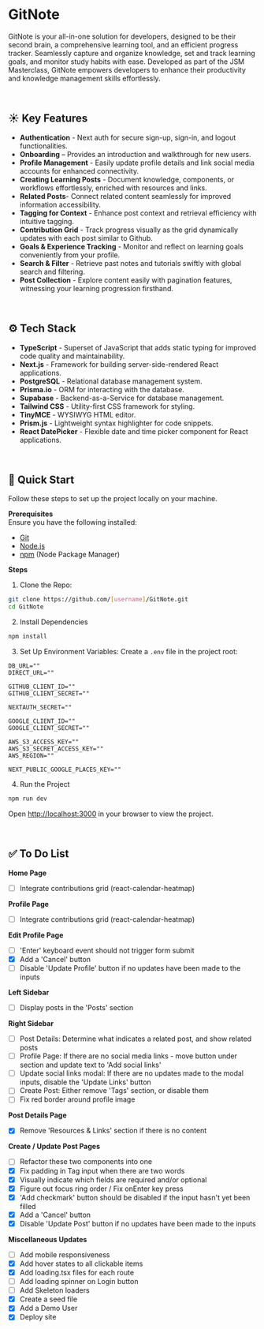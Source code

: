 # <a name="introduction">GitNote</a>

GitNote is your all-in-one solution for developers, designed to be their second brain, a comprehensive learning tool, and an efficient progress tracker. Seamlessly capture and organize knowledge, set and track learning goals, and monitor study habits with ease. Developed as part of the JSM Masterclass, GitNote empowers developers to enhance their productivity and knowledge management skills effortlessly.

&nbsp;

## <a name="features">☀️ Key Features</a>

- **Authentication** - Next auth for secure sign-up, sign-in, and logout functionalities.
- **Onboarding** – Provides an introduction and walkthrough for new users.
- **Profile Management** - Easily update profile details and link social media accounts for enhanced connectivity.
- **Creating Learning Posts** - Document knowledge, components, or workflows effortlessly, enriched with resources and links.
- **Related Posts**- Connect related content seamlessly for improved information accessibility.
- **Tagging for Context** - Enhance post context and retrieval efficiency with intuitive tagging.
- **Contribution Grid** - Track progress visually as the grid dynamically updates with each post similar to Github.
- **Goals & Experience Tracking** - Monitor and reflect on learning goals conveniently from your profile.
- **Search & Filter** - Retrieve past notes and tutorials swiftly with global search and filtering.
- **Post Collection** - Explore content easily with pagination features, witnessing your learning progression firsthand.
<!-- 👉 **Responsive**: Ensures seamless functionality and aesthetics across all devices and many more, including code architecture and reusability -->

&nbsp;

## <a name="tech-stack">⚙️ Tech Stack</a>

- **TypeScript** - Superset of JavaScript that adds static typing for improved code quality and maintainability.
- **Next.js** - Framework for building server-side-rendered React applications.
- **PostgreSQL** - Relational database management system.
- **Prisma.io** - ORM for interacting with the database.
- **Supabase** - Backend-as-a-Service for database management.
- **Tailwind CSS** - Utility-first CSS framework for styling.
- **TinyMCE** - WYSIWYG HTML editor.
- **Prism.js** - Lightweight syntax highlighter for code snippets.
- **React DatePicker** - Flexible date and time picker component for React applications.

&nbsp;

## <a name="quick-start">🚀 Quick Start</a>

Follow these steps to set up the project locally on your machine.

**Prerequisites**\
Ensure you have the following installed:

- [Git](https://git-scm.com/)
- [Node.js](https://nodejs.org/en)
- [npm](https://www.npmjs.com/) (Node Package Manager)

**Steps**
1. Clone the Repo:
```bash
git clone https://github.com/[username]/GitNote.git
cd GitNote
```

2. Install Dependencies
```bash
npm install
```

3. Set Up Environment Variables: Create a `.env` file in the project root:
```env
DB_URL=""
DIRECT_URL=""

GITHUB_CLIENT_ID=""
GITHUB_CLIENT_SECRET=""

NEXTAUTH_SECRET=""

GOOGLE_CLIENT_ID=""
GOOGLE_CLIENT_SECRET=""

AWS_S3_ACCESS_KEY=""
AWS_S3_SECRET_ACCESS_KEY=""
AWS_REGION=""

NEXT_PUBLIC_GOOGLE_PLACES_KEY=""
```

4. Run the Project
```bash
npm run dev
```

Open [http://localhost:3000](http://localhost:3000) in your browser to view the project.

&nbsp;
## <a name="todo">✅ To Do List</a>

**Home Page**

- [ ] Integrate contributions grid (react-calendar-heatmap)

**Profile Page**

- [ ] Integrate contributions grid (react-calendar-heatmap)

**Edit Profile Page**

- [ ] 'Enter' keyboard event should not trigger form submit
- [x] Add a 'Cancel' button
- [ ] Disable 'Update Profile' button if no updates have been made to the inputs

**Left Sidebar**

- [ ] Display posts in the 'Posts' section

**Right Sidebar**

- [ ] Post Details: Determine what indicates a related post, and show related posts
- [ ] Profile Page: If there are no social media links - move button under section and update text to 'Add social links'
- [ ] Update social links modal: If there are no updates made to the modal inputs, disable the 'Update Links' button
- [ ] Create Post: Either remove 'Tags' section, or disable them
- [ ] Fix red border around profile image

**Post Details Page**

- [x] Remove 'Resources & Links' section if there is no content

**Create / Update Post Pages**

- [ ] Refactor these two components into one
- [x] Fix padding in Tag input when there are two words
- [x] Visually indicate which fields are required and/or optional
- [x] Figure out focus ring order / Fix onEnter key press
- [x] 'Add checkmark' button should be disabled if the input hasn't yet been filled
- [x] Add a 'Cancel' button
- [x] Disable 'Update Post' button if no updates have been made to the inputs

**Miscellaneous Updates**

- [ ] Add mobile responsiveness
- [x] Add hover states to all clickable items
- [x] Add loading.tsx files for each route
- [ ] Add loading spinner on Login button
- [ ] Add Skeleton loaders
- [x] Create a seed file
- [x] Add a Demo User
- [x] Deploy site
